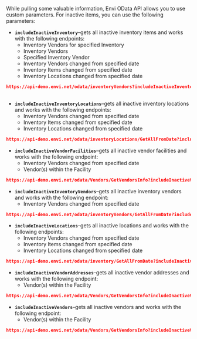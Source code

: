 While pulling some valuable information, Envi OData API allows you to use custom parameters. For inactive items, you can use the following parameters:

 - **```includeInactiveInventory```**–gets all inactive inventory items and works with the following endpoints:
    - Inventory Vendors for specified Inventory
    - Inventory Vendors
    - Specified Inventory Vendor
    - Inventory Vendors changed from specified date
    - Inventory Items changed from specified date
    - Inventory Locations changed from specified date

``` json title="Example"
https://api-demo.envi.net/odata/inventoryVendors?includeInactiveInventory=true
    
```

 - **```includeInactiveInventoryLocations```**–gets all inactive inventory locations and works with the following endpoints:
    - Inventory Vendors changed from specified date
    - Inventory Items changed from specified date
    - Inventory Locations changed from specified date

``` json title="Example"
https://api-demo.envi.net/odata/inventoryLocations/GetAllFromDate?includeInactiveInventoryLocations=true

```

 - **```includeInactiveVendorFacilities```**–gets all inactive vendor facilities and works with the following endpoint:
    - Inventory Vendors changed from specified date
    - Vendor(s) within the Facility

``` json title="Example"
https://api-demo.envi.net/odata/Vendors/GetVendorsInfo?includeInactiveVendorFacilities=true

```

 - **```includeInactiveInventoryVendors```**–gets all inactive inventory vendors and works with the following endpoint:
    - Inventory Vendors changed from specified date

``` json title="Example"
https://api-demo.envi.net/odata/inventoryVendors/GetAllFromDate?includeInactiveInventoryVendors=true

```

 - **```includeInactiveLocations```**–gets all inactive locations and works with the following endpoints:
    - Inventory Vendors changed from specified date
    - Inventory Items changed from specified date
    - Inventory Locations changed from specified date

``` json title="Example"
https://api-demo.envi.net/odata/inventory/GetAllFromDate?includeInactiveLocations=true

```

 - **```includeInactiveVendorAddresses```**–gets all inactive vendor addresses and works with the following endpoint:
    - Vendor(s) within the Facility

``` json title="Example"
https://api-demo.envi.net/odata/Vendors/GetVendorsInfo?includeInactiveVendorAddresses=true

```

 - **```includeInactiveVendors```**–gets all inactive vendors and works with the following endpoint:
    - Vendor(s) within the Facility

``` json title="Example"
https://api-demo.envi.net/odata/Vendors/GetVendorsInfo?includeInactiveVendors=true

```